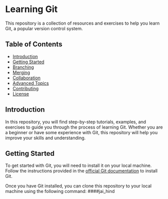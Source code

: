 # Learning Git

This repository is a collection of resources and exercises to help you learn Git, a popular version control system.

## Table of Contents

- [Introduction](#introduction)
- [Getting Started](#getting-started)
- [Branching](#branching)
- [Merging](#merging)
- [Collaboration](#collaboration)
- [Advanced Topics](#advanced-topics)
- [Contributing](#contributing)
- [License](#license)

## Introduction

In this repository, you will find step-by-step tutorials, examples, and exercises to guide you through the process of learning Git. Whether you are a beginner or have some experience with Git, this repository will help you improve your skills and understanding.

## Getting Started

To get started with Git, you will need to install it on your local machine. Follow the instructions provided in the [official Git documentation](https://git-scm.com/book/en/v2/Getting-Started-Installing-Git) to install Git.

Once you have Git installed, you can clone this repository to your local machine using the following command:
####jai_hind

